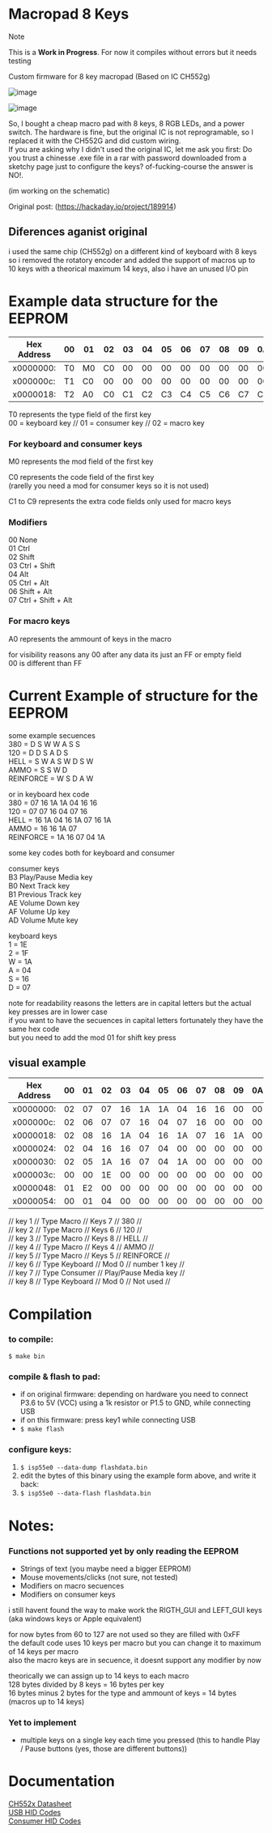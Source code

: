 # Macropad 8 Keys

> [!NOTE]
> This is a **Work in Progress**.
> For now it compiles without errors but it needs testing 


Custom firmware for 8 key macropad (Based on IC CH552g)

![image](https://github.com/MrGeorgeK55/Macropad-8-keys/assets/103085400/7f72080f-97e8-4881-b3bb-01eee13f383a)

![image](https://github.com/MrGeorgeK55/Macropad-8-keys/assets/103085400/311b7511-cbea-4eaa-aeb6-950a9fb35050)  


So, I bought a cheap macro pad with 8 keys, 8 RGB LEDs, and a power switch. The hardware is fine, but the original IC is not reprogramable, so I replaced it with the CH552G and did custom wiring.  
If you are asking why I didn't used the original IC, let me ask you first: Do you trust a chinesse .exe file in a rar with password downloaded from a sketchy page just to configure the keys? of-fucking-course the answer is NO!.

(im working on the schematic)  

Original post: 
(https://hackaday.io/project/189914)


## Diferences aganist original


i used the same chip (CH552g) on a different kind of keyboard with 8 keys
so i removed the rotatory encoder and added the support of macros up to 10 keys
with a theorical maximum 14 keys, also i have an unused I/O pin 


# Example data structure for the EEPROM



| Hex Address | 00 | 01 | 02 | 03 | 04 | 05 | 06 | 07 | 08 | 09 | 0A | 0B |
|-----------|----|----|----|----|----|----|----|----|----|----|----|----|
| x0000000: | T0 | M0 | C0 | 00 | 00 | 00 | 00 | 00 | 00 | 00 | 00 | 00 | 
| x000000c: | T1 | C0 | 00 | 00 | 00 | 00 | 00 | 00 | 00 | 00 | 00 | 00 | 
| x0000018: | T2 | A0 | C0 | C1 | C2 | C3 | C4 | C5 | C6 | C7 | C8 | C9 |

T0 represents the type field of the first key  
00 = keyboard key // 01 = consumer key // 02 = macro key  

### For keyboard and consumer keys
M0 represents the mod field of the first key  
  
C0 represents the code field of the first key  
(rarelly you need a mod for consumer keys so it is not used)  
  
C1 to C9 represents the extra code fields only used for macro keys  
  
  
### Modifiers  
  
00 None  
01 Ctrl  
02 Shift  
03 Ctrl + Shift  
04 Alt  
05 Ctrl + Alt  
06 Shift + Alt  
07 Ctrl + Shift + Alt  


### For macro keys
A0 represents the ammount of keys in the macro  
  
for visibility reasons any 00 after any data its just an FF or empty field   
00 is different than FF   


# Current Example of structure for the EEPROM

some example secuences  
380 = D S W W A S S  
120 = D D S A D S  
HELL = S W A S W D S W  
AMMO = S S W D  
REINFORCE = W S D A W  
  
or in keyboard hex code  
380 = 07 16 1A 1A 04 16 16  
120 = 07 07 16 04 07 16  
HELL = 16 1A 04 16 1A 07 16 1A  
AMMO = 16 16 1A 07  
REINFORCE = 1A 16 07 04 1A  
  
some key codes both for keyboard and consumer  
  
consumer keys  
B3	Play/Pause Media key  
B0	Next Track key  
B1	Previous Track key  
AE	Volume Down key  
AF	Volume Up key  
AD	Volume Mute key  

keyboard keys  
1 = 1E  
2 = 1F   
W = 1A  
A = 04  
S = 16  
D = 07  

note for readability reasons the letters are in capital letters but the actual key presses are in lower case  
if you want to have the secuences in capital letters fortunately they have the same hex code   
but you need to add the mod 01 for shift key press  

## visual example


| Hex Address | 00 | 01 | 02 | 03 | 04 | 05 | 06 | 07 | 08 | 09 | 0A | 0B |
|-----------|----|----|----|----|----|----|----|----|----|----|----|----|
| x0000000: | 02 | 07 | 07 | 16 | 1A | 1A | 04 | 16 | 16 | 00 | 00 | 00 | 
| x000000c: | 02 | 06 | 07 | 07 | 16 | 04 | 07 | 16 | 00 | 00 | 00 | 00 | 
| x0000018: | 02 | 08 | 16 | 1A | 04 | 16 | 1A | 07 | 16 | 1A | 00 | 00 | 
| x0000024: | 02 | 04 | 16 | 16 | 07 | 04 | 00 | 00 | 00 | 00 | 00 | 00 | 
| x0000030: | 02 | 05 | 1A | 16 | 07 | 04 | 1A | 00 | 00 | 00 | 00 | 00 | 
| x000003c: | 00 | 00 | 1E | 00 | 00 | 00 | 00 | 00 | 00 | 00 | 00 | 00 | 
| x0000048: | 01 | E2 | 00 | 00 | 00 | 00 | 00 | 00 | 00 | 00 | 00 | 00 | 
| x0000054: | 00 | 01 | 04 | 00 | 00 | 00 | 00 | 00 | 00 | 00 | 00 | 00 | 

// key 1 // Type Macro // Keys 7 // 380 //  
// key 2 // Type Macro // Keys 6 // 120 //  
// key 3 // Type Macro // Keys 8 // HELL //  
// key 4 // Type Macro // Keys 4 // AMMO //  
// key 5 // Type Macro // Keys 5 // REINFORCE //  
// key 6 // Type Keyboard // Mod 0 // number 1 key //  
// key 7 // Type Consumer // Play/Pause Media key //  
// key 8 // Type Keyboard // Mod 0 // Not used //  


# Compilation

### to compile:
`$ make bin`

### compile & flash to pad:
- if on original firmware: depending on hardware you need to connect P3.6 to
  5V (VCC) using a 1k resistor or P1.5 to GND, while connecting USB
- if on this firmware: press key1 while connecting USB
- `$ make flash`

### configure keys:
1. `$ isp55e0 --data-dump flashdata.bin`
2. edit the bytes of this binary using the example form above, and write it back:
3. `$ isp55e0 --data-flash flashdata.bin`

# Notes:

### Functions not supported yet by only reading the EEPROM  
- Strings of text (you maybe need a bigger EEPROM)
- Mouse movements/clicks (not sure, not tested)
- Modifiers on macro secuences
- Modifiers on consumer keys

i still havent found the way to make work the RIGTH_GUI and LEFT_GUI keys  
(aka windows keys or Apple equivalent)  
  
for now bytes from 60 to 127 are not used so they are filled with 0xFF  
the default code uses 10 keys per macro but you can change it to maximum of 14 keys per macro  
also the macro keys are in secuence, it doesnt support any modifier by now  

theorically we can assign up to 14 keys to each macro  
128 bytes divided by 8 keys = 16 bytes per key  
16 bytes minus 2 bytes for the type and ammount of keys = 14 bytes (macros up to 14 keys)  

### Yet to implement

- multiple keys on a single key each time you pressed (this to handle Play / Pause buttons (yes, those are different buttons))


# Documentation

  [CH552x Datasheet ](https://www.wch-ic.com/downloads/CH552DS1_PDF.html)  
  [USB HID Codes](https://usb.org/sites/default/files/hut1_21_0.pdf#page=83)  
  [Consumer HID Codes](https://learn.microsoft.com/en-us/windows/win32/inputdev/virtual-key-codes)  
